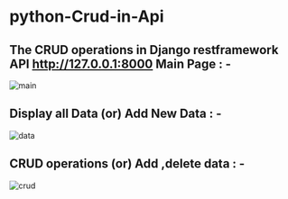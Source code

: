 # python-Crud-in-Api
The CRUD operations in Django restframework API
http://127.0.0.1:8000
Main Page : -
-------------------------------
![main](https://user-images.githubusercontent.com/34789553/61040413-20d6c200-a3ee-11e9-838f-3717dc4c0336.png)

Display all Data (or) Add New Data : -
----------------------------------------
![data](https://user-images.githubusercontent.com/34789553/61040500-4e237000-a3ee-11e9-87b6-5b03ac49aa2e.png)

CRUD operations (or) Add ,delete data : -
--------------------------------------------
![crud](https://user-images.githubusercontent.com/34789553/61040550-6f845c00-a3ee-11e9-959c-3ab8c9c78d04.png)
